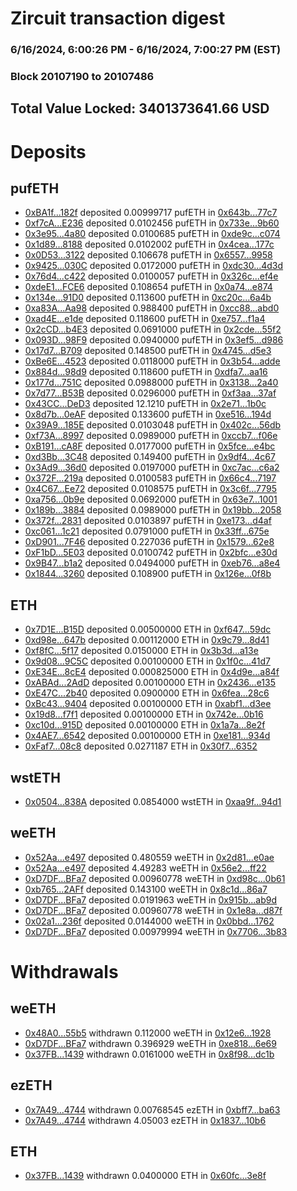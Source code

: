 # Zircuit transaction digest
### 6/16/2024, 6:00:26 PM - 6/16/2024, 7:00:27 PM (EST)
### Block 20107190 to 20107486

## Total Value Locked: 3401373641.66 USD

# Deposits
## pufETH
- [0xBA1f...182f](https://etherscan.io/address/0xBA1f04CDE188D7ad8b605189AE20B06eC9F4182f) deposited 0.00999717 pufETH in [0x643b...77c7](https://etherscan.io/tx/0xBA1f04CDE188D7ad8b605189AE20B06eC9F4182f)
- [0xf7cA...E236](https://etherscan.io/address/0xf7cAC00808BF6e6707632942882f1f11978BE236) deposited 0.0102456 pufETH in [0x733e...9b60](https://etherscan.io/tx/0xf7cAC00808BF6e6707632942882f1f11978BE236)
- [0x3e95...4a80](https://etherscan.io/address/0x3e954678Ef5f5D691ea351736d0f1B245C614a80) deposited 0.0100685 pufETH in [0xde9c...c074](https://etherscan.io/tx/0x3e954678Ef5f5D691ea351736d0f1B245C614a80)
- [0x1d89...8188](https://etherscan.io/address/0x1d89c82ffBa47B54b9F99b5BDAf42BC857E98188) deposited 0.0102002 pufETH in [0x4cea...177c](https://etherscan.io/tx/0x1d89c82ffBa47B54b9F99b5BDAf42BC857E98188)
- [0x0D53...3122](https://etherscan.io/address/0x0D537581e2cd248806Fd7D3841267218195f3122) deposited 0.106678 pufETH in [0x6557...9958](https://etherscan.io/tx/0x0D537581e2cd248806Fd7D3841267218195f3122)
- [0x9425...030C](https://etherscan.io/address/0x9425E3D63646F2376F92ed4d361926e6af6A030C) deposited 0.0172000 pufETH in [0xdc30...4d3d](https://etherscan.io/tx/0x9425E3D63646F2376F92ed4d361926e6af6A030C)
- [0x76d4...c422](https://etherscan.io/address/0x76d44A9dB3954e9146B754DBf554d618f613c422) deposited 0.0100057 pufETH in [0x326c...ef4e](https://etherscan.io/tx/0x76d44A9dB3954e9146B754DBf554d618f613c422)
- [0xdeE1...FCE6](https://etherscan.io/address/0xdeE1CC3e6B2d1CE0bD8A6676d646FF238B37FCE6) deposited 0.108654 pufETH in [0x0a74...e874](https://etherscan.io/tx/0xdeE1CC3e6B2d1CE0bD8A6676d646FF238B37FCE6)
- [0x134e...91D0](https://etherscan.io/address/0x134e8C00bC99EB23991A8b51F68d673D45F591D0) deposited 0.113600 pufETH in [0xc20c...6a4b](https://etherscan.io/tx/0x134e8C00bC99EB23991A8b51F68d673D45F591D0)
- [0xa83A...Aa98](https://etherscan.io/address/0xa83Ac927631F7c912146FF148dCdD936D135Aa98) deposited 0.988400 pufETH in [0xcc88...abd0](https://etherscan.io/tx/0xa83Ac927631F7c912146FF148dCdD936D135Aa98)
- [0xad4E...e1de](https://etherscan.io/address/0xad4E591Bd4b66eB48b0604134FE45FEbc5EBe1de) deposited 0.118600 pufETH in [0xe757...f1a4](https://etherscan.io/tx/0xad4E591Bd4b66eB48b0604134FE45FEbc5EBe1de)
- [0x2cCD...b4E3](https://etherscan.io/address/0x2cCDaD95f11bA585C802a191e503A5489669b4E3) deposited 0.0691000 pufETH in [0x2cde...55f2](https://etherscan.io/tx/0x2cCDaD95f11bA585C802a191e503A5489669b4E3)
- [0x093D...98F9](https://etherscan.io/address/0x093DC8D257E83165379ebC7ccb220d775edd98F9) deposited 0.0940000 pufETH in [0x3ef5...d986](https://etherscan.io/tx/0x093DC8D257E83165379ebC7ccb220d775edd98F9)
- [0x17d7...B709](https://etherscan.io/address/0x17d71ae91dA43319759cfFE19935686F3e20B709) deposited 0.148500 pufETH in [0x4745...d5e3](https://etherscan.io/tx/0x17d71ae91dA43319759cfFE19935686F3e20B709)
- [0xBe6E...4523](https://etherscan.io/address/0xBe6E8fD5D4C380044380818A4901Cf2f3Ad14523) deposited 0.0118000 pufETH in [0x3b54...adde](https://etherscan.io/tx/0xBe6E8fD5D4C380044380818A4901Cf2f3Ad14523)
- [0x884d...98d9](https://etherscan.io/address/0x884d7ffD34f03Cf3769C3A0285A9f4b45c7598d9) deposited 0.118600 pufETH in [0xdfa7...aa16](https://etherscan.io/tx/0x884d7ffD34f03Cf3769C3A0285A9f4b45c7598d9)
- [0x177d...751C](https://etherscan.io/address/0x177d3De2B99FeAf92EBedC7Ef076D6a18207751C) deposited 0.0988000 pufETH in [0x3138...2a40](https://etherscan.io/tx/0x177d3De2B99FeAf92EBedC7Ef076D6a18207751C)
- [0x7d77...B53B](https://etherscan.io/address/0x7d77433f6d3901E8cF00a5E614c16454FA6eB53B) deposited 0.0296000 pufETH in [0xf3aa...37af](https://etherscan.io/tx/0x7d77433f6d3901E8cF00a5E614c16454FA6eB53B)
- [0x43CC...DeD3](https://etherscan.io/address/0x43CCda6275973913Ec16392Afec6b1F547afDeD3) deposited 12.1210 pufETH in [0x2e71...1b0c](https://etherscan.io/tx/0x43CCda6275973913Ec16392Afec6b1F547afDeD3)
- [0x8d7b...0eAF](https://etherscan.io/address/0x8d7bae293d4599Af700BbEE1cF016cb466070eAF) deposited 0.133600 pufETH in [0xe516...194d](https://etherscan.io/tx/0x8d7bae293d4599Af700BbEE1cF016cb466070eAF)
- [0x39A9...185E](https://etherscan.io/address/0x39A9405A9A2B533b0F9E10debC98A8781058185E) deposited 0.0103048 pufETH in [0x402c...56db](https://etherscan.io/tx/0x39A9405A9A2B533b0F9E10debC98A8781058185E)
- [0xf73A...8997](https://etherscan.io/address/0xf73Ae0960002dAb03fD2fD67cd4F53Ee3ED78997) deposited 0.0989000 pufETH in [0xccb7...f06e](https://etherscan.io/tx/0xf73Ae0960002dAb03fD2fD67cd4F53Ee3ED78997)
- [0xB191...cA8F](https://etherscan.io/address/0xB19183F082Ee53BA26B899337Badb8E02c11cA8F) deposited 0.0177000 pufETH in [0x5fce...e4bc](https://etherscan.io/tx/0xB19183F082Ee53BA26B899337Badb8E02c11cA8F)
- [0xd3Bb...3C48](https://etherscan.io/address/0xd3Bbf5209263f811f9d39728d499B00f78f13C48) deposited 0.149400 pufETH in [0x9df4...4c67](https://etherscan.io/tx/0xd3Bbf5209263f811f9d39728d499B00f78f13C48)
- [0x3Ad9...36d0](https://etherscan.io/address/0x3Ad97BbAEF404C26Fb8Be8CcEE20417a122036d0) deposited 0.0197000 pufETH in [0xc7ac...c6a2](https://etherscan.io/tx/0x3Ad97BbAEF404C26Fb8Be8CcEE20417a122036d0)
- [0x372F...219a](https://etherscan.io/address/0x372F9CA7702c1d836037891EF4AE1746646a219a) deposited 0.0100583 pufETH in [0x66c4...7197](https://etherscan.io/tx/0x372F9CA7702c1d836037891EF4AE1746646a219a)
- [0x4C67...Ee72](https://etherscan.io/address/0x4C67a7C12a6a450E6dE1E3DEE86C7227e44eEe72) deposited 0.0108575 pufETH in [0x3c6f...7795](https://etherscan.io/tx/0x4C67a7C12a6a450E6dE1E3DEE86C7227e44eEe72)
- [0xa756...0b9e](https://etherscan.io/address/0xa756F0B5c2B7Ec525c24469684EAab26C03e0b9e) deposited 0.0692000 pufETH in [0x63e7...1001](https://etherscan.io/tx/0xa756F0B5c2B7Ec525c24469684EAab26C03e0b9e)
- [0x189b...3884](https://etherscan.io/address/0x189b76a27620C6cfDe6340caebEf240d33fe3884) deposited 0.0989000 pufETH in [0x19bb...2058](https://etherscan.io/tx/0x189b76a27620C6cfDe6340caebEf240d33fe3884)
- [0x372f...2831](https://etherscan.io/address/0x372f0C61Ff63Bd025653574634e7B20CB21d2831) deposited 0.0103897 pufETH in [0xe173...d4af](https://etherscan.io/tx/0x372f0C61Ff63Bd025653574634e7B20CB21d2831)
- [0xc061...1c21](https://etherscan.io/address/0xc0610d4e8f5E01D20379eb25635c1E86d3271c21) deposited 0.0791000 pufETH in [0x33ff...675e](https://etherscan.io/tx/0xc0610d4e8f5E01D20379eb25635c1E86d3271c21)
- [0xD901...7F46](https://etherscan.io/address/0xD9015F982Bf12EC05f995Bcf2855BDaCbD857F46) deposited 0.227036 pufETH in [0x1579...62e8](https://etherscan.io/tx/0xD9015F982Bf12EC05f995Bcf2855BDaCbD857F46)
- [0xF1bD...5E03](https://etherscan.io/address/0xF1bDCa8C41004d3bf96466eD917Af04792665E03) deposited 0.0100742 pufETH in [0x2bfc...e30d](https://etherscan.io/tx/0xF1bDCa8C41004d3bf96466eD917Af04792665E03)
- [0x9B47...b1a2](https://etherscan.io/address/0x9B474A487873C85B6890309573fC786f8921b1a2) deposited 0.0494000 pufETH in [0xeb76...a8e4](https://etherscan.io/tx/0x9B474A487873C85B6890309573fC786f8921b1a2)
- [0x1844...3260](https://etherscan.io/address/0x184466dB568cBFE2335D297007bD6Ad1494F3260) deposited 0.108900 pufETH in [0x126e...0f8b](https://etherscan.io/tx/0x184466dB568cBFE2335D297007bD6Ad1494F3260)
## ETH
- [0x7D1E...B15D](https://etherscan.io/address/0x7D1E5c2483d1D8bC22d6Bf2daD9d935E7c4EB15D) deposited 0.00500000 ETH in [0xf647...59dc](https://etherscan.io/tx/0x7D1E5c2483d1D8bC22d6Bf2daD9d935E7c4EB15D)
- [0xd98e...647b](https://etherscan.io/address/0xd98e2254a6b355de94df327d2e922972Ab3f647b) deposited 0.00112000 ETH in [0x9c79...8d41](https://etherscan.io/tx/0xd98e2254a6b355de94df327d2e922972Ab3f647b)
- [0xf8fC...5f17](https://etherscan.io/address/0xf8fCb6A62a062F3769Bb70d9A99ce8A9f21B5f17) deposited 0.0150000 ETH in [0x3b3d...a13e](https://etherscan.io/tx/0xf8fCb6A62a062F3769Bb70d9A99ce8A9f21B5f17)
- [0x9d08...9C5C](https://etherscan.io/address/0x9d0886DFcC58D836458206D0FCf3cD0Ec20e9C5C) deposited 0.00100000 ETH in [0x1f0c...41d7](https://etherscan.io/tx/0x9d0886DFcC58D836458206D0FCf3cD0Ec20e9C5C)
- [0xE34E...8cE4](https://etherscan.io/address/0xE34E49F7cA87ED067450395a018Cc1a19bC58cE4) deposited 0.000825000 ETH in [0x4d9e...a84f](https://etherscan.io/tx/0xE34E49F7cA87ED067450395a018Cc1a19bC58cE4)
- [0xABAd...2AdD](https://etherscan.io/address/0xABAdB5E4010aaD8370A37986Dfe571BAc03a2AdD) deposited 0.00100000 ETH in [0x2436...e135](https://etherscan.io/tx/0xABAdB5E4010aaD8370A37986Dfe571BAc03a2AdD)
- [0xE47C...2b40](https://etherscan.io/address/0xE47C2f53F69be12F17eEE0B70e044fd1CF472b40) deposited 0.0900000 ETH in [0x6fea...28c6](https://etherscan.io/tx/0xE47C2f53F69be12F17eEE0B70e044fd1CF472b40)
- [0xBc43...9404](https://etherscan.io/address/0xBc43bdc517E21621876436A8dF3A719Fa33f9404) deposited 0.00100000 ETH in [0xabf1...d3ee](https://etherscan.io/tx/0xBc43bdc517E21621876436A8dF3A719Fa33f9404)
- [0x19d8...f7f1](https://etherscan.io/address/0x19d8078EBAe0C5926235AD78Df263229075Cf7f1) deposited 0.00100000 ETH in [0x742e...0b16](https://etherscan.io/tx/0x19d8078EBAe0C5926235AD78Df263229075Cf7f1)
- [0xc10d...915D](https://etherscan.io/address/0xc10d25259187489e884b838CB90602147cee915D) deposited 0.00100000 ETH in [0x1a7a...8e2f](https://etherscan.io/tx/0xc10d25259187489e884b838CB90602147cee915D)
- [0x4AE7...6542](https://etherscan.io/address/0x4AE70118DD2cB814404DaAA064daB470B7F76542) deposited 0.00100000 ETH in [0xe181...934d](https://etherscan.io/tx/0x4AE70118DD2cB814404DaAA064daB470B7F76542)
- [0xFaf7...08c8](https://etherscan.io/address/0xFaf7b098f6A4C7e41B26c00749FeEb6979D308c8) deposited 0.0271187 ETH in [0x30f7...6352](https://etherscan.io/tx/0xFaf7b098f6A4C7e41B26c00749FeEb6979D308c8)
## wstETH
- [0x0504...838A](https://etherscan.io/address/0x0504400Cd2aEe59dB29FDeAb7EcFb743C2f3838A) deposited 0.0854000 wstETH in [0xaa9f...94d1](https://etherscan.io/tx/0x0504400Cd2aEe59dB29FDeAb7EcFb743C2f3838A)
## weETH
- [0x52Aa...e497](https://etherscan.io/address/0x52Aa899454998Be5b000Ad077a46Bbe360F4e497) deposited 0.480559 weETH in [0x2d81...e0ae](https://etherscan.io/tx/0x52Aa899454998Be5b000Ad077a46Bbe360F4e497)
- [0x52Aa...e497](https://etherscan.io/address/0x52Aa899454998Be5b000Ad077a46Bbe360F4e497) deposited 4.49283 weETH in [0x56e2...ff22](https://etherscan.io/tx/0x52Aa899454998Be5b000Ad077a46Bbe360F4e497)
- [0xD7DF...BFa7](https://etherscan.io/address/0xD7DF7E085214743530afF339aFC420c7c720BFa7) deposited 0.00960778 weETH in [0xd98c...0b61](https://etherscan.io/tx/0xD7DF7E085214743530afF339aFC420c7c720BFa7)
- [0xb765...2AFf](https://etherscan.io/address/0xb765CaC2DCD8a5dF61a972Aeec68668011832AFf) deposited 0.143100 weETH in [0x8c1d...86a7](https://etherscan.io/tx/0xb765CaC2DCD8a5dF61a972Aeec68668011832AFf)
- [0xD7DF...BFa7](https://etherscan.io/address/0xD7DF7E085214743530afF339aFC420c7c720BFa7) deposited 0.0191963 weETH in [0x915b...ab9d](https://etherscan.io/tx/0xD7DF7E085214743530afF339aFC420c7c720BFa7)
- [0xD7DF...BFa7](https://etherscan.io/address/0xD7DF7E085214743530afF339aFC420c7c720BFa7) deposited 0.00960778 weETH in [0x1e8a...d87f](https://etherscan.io/tx/0xD7DF7E085214743530afF339aFC420c7c720BFa7)
- [0x02a1...236f](https://etherscan.io/address/0x02a18104Ff0A9E45d16E6cBCd608a198C9f6236f) deposited 0.0144000 weETH in [0x0bbd...1762](https://etherscan.io/tx/0x02a18104Ff0A9E45d16E6cBCd608a198C9f6236f)
- [0xD7DF...BFa7](https://etherscan.io/address/0xD7DF7E085214743530afF339aFC420c7c720BFa7) deposited 0.00979994 weETH in [0x7706...3b83](https://etherscan.io/tx/0xD7DF7E085214743530afF339aFC420c7c720BFa7)
# Withdrawals
## weETH
- [0x48A0...55b5](https://etherscan.io/address/0x48A0b4C7d4de7C4c2cDf408F492A20C2e4C455b5) withdrawn 0.112000 weETH in [0x12e6...1928](https://etherscan.io/tx/0x48A0b4C7d4de7C4c2cDf408F492A20C2e4C455b5)
- [0xD7DF...BFa7](https://etherscan.io/address/0xD7DF7E085214743530afF339aFC420c7c720BFa7) withdrawn 0.396929 weETH in [0xe818...6e69](https://etherscan.io/tx/0xD7DF7E085214743530afF339aFC420c7c720BFa7)
- [0x37FB...1439](https://etherscan.io/address/0x37FB8fbBebDAeF12604f5C9F09917869A2C61439) withdrawn 0.0161000 weETH in [0x8f98...dc1b](https://etherscan.io/tx/0x37FB8fbBebDAeF12604f5C9F09917869A2C61439)
## ezETH
- [0x7A49...4744](https://etherscan.io/address/0x7A493Be5c2ce014cD049Bf178a1ac0Db1B434744) withdrawn 0.00768545 ezETH in [0xbff7...ba63](https://etherscan.io/tx/0x7A493Be5c2ce014cD049Bf178a1ac0Db1B434744)
- [0x7A49...4744](https://etherscan.io/address/0x7A493Be5c2ce014cD049Bf178a1ac0Db1B434744) withdrawn 4.05003 ezETH in [0x1837...10b6](https://etherscan.io/tx/0x7A493Be5c2ce014cD049Bf178a1ac0Db1B434744)
## ETH
- [0x37FB...1439](https://etherscan.io/address/0x37FB8fbBebDAeF12604f5C9F09917869A2C61439) withdrawn 0.0400000 ETH in [0x60fc...3e8f](https://etherscan.io/tx/0x37FB8fbBebDAeF12604f5C9F09917869A2C61439)
